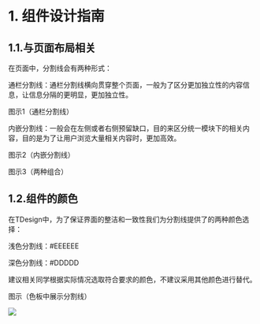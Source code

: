 # 1. 组件设计指南

## 1.1.与页面布局相关

在页面中，分割线会有两种形式：

通栏分割线：通栏分割线横向贯穿整个页面，一般为了区分更加独立性的内容信息，让信息分隔的更明显，更加独立性。

图示1（通栏分割线）

内嵌分割线：一般会在左侧或者右侧预留缺口，目的来区分统一模块下的相关内容，目的是为了让用户浏览大量相关内容时，更加高效。

图示2（内嵌分割线）

图示3（两种组合）

## 1.2.组件的颜色

在TDesign中，为了保证界面的整洁和一致性我们为分割线提供了的两种颜色选择：  

浅色分割线：#EEEEEE

深色分割线：#DDDDD

建议相关同学根据实际情况选取符合要求的颜色，不建议采用其他颜色进行替代。

图示（色板中展示分割线）

![](https://iwiki.oa.tencent.com/download/attachments/450401948/image2020-11-24_15-10-41.png?version=1&modificationDate=1606201739000&api=v2)